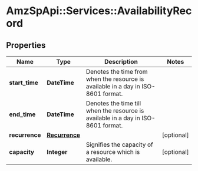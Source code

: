# AmzSpApi::Services::AvailabilityRecord

## Properties
Name | Type | Description | Notes
------------ | ------------- | ------------- | -------------
**start_time** | **DateTime** | Denotes the time from when the resource is available in a day in ISO-8601 format. | 
**end_time** | **DateTime** | Denotes the time till when the resource is available in a day in ISO-8601 format. | 
**recurrence** | [**Recurrence**](Recurrence.md) |  | [optional] 
**capacity** | **Integer** | Signifies the capacity of a resource which is available. | [optional] 

